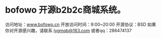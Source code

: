 # bofowo 开源b2b2c商城系统。
访问地址：www.bofowo.cn 
开放访问时间：9:00~20:00
开源协议：BSD 
如果你对开源感兴趣，请联系 lygmqb@163.com 或者qq：286474137
